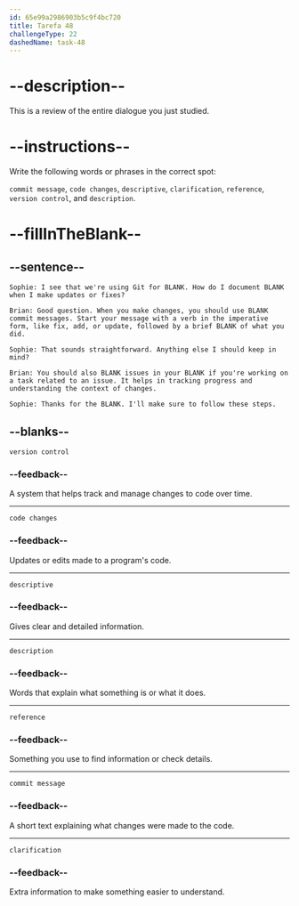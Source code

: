 ```yaml
---
id: 65e99a2986903b5c9f4bc720
title: Tarefa 48
challengeType: 22
dashedName: task-48
---
```


<!-- REVIEW -->

# --description--

This is a review of the entire dialogue you just studied.

# --instructions--

Write the following words or phrases in the correct spot:

`commit message`, `code changes`, `descriptive`, `clarification`, `reference`, `version control`, and `description`.

# --fillInTheBlank--

## --sentence--

`Sophie: I see that we're using Git for BLANK. How do I document BLANK when I make updates or fixes?`

`Brian: Good question. When you make changes, you should use BLANK commit messages. Start your message with a verb in the imperative form, like fix, add, or update, followed by a brief BLANK of what you did.`

`Sophie: That sounds straightforward. Anything else I should keep in mind?`

`Brian: You should also BLANK issues in your BLANK if you're working on a task related to an issue. It helps in tracking progress and understanding the context of changes.`

`Sophie: Thanks for the BLANK. I'll make sure to follow these steps.`

## --blanks--

`version control`

### --feedback--

A system that helps track and manage changes to code over time.

---

`code changes`

### --feedback--

Updates or edits made to a program's code.

---

`descriptive`

### --feedback--

Gives clear and detailed information.

---

`description`

### --feedback--

Words that explain what something is or what it does.

---

`reference`

### --feedback--

Something you use to find information or check details.

---

`commit message`

### --feedback--

A short text explaining what changes were made to the code.

---

`clarification`

### --feedback--

Extra information to make something easier to understand.
